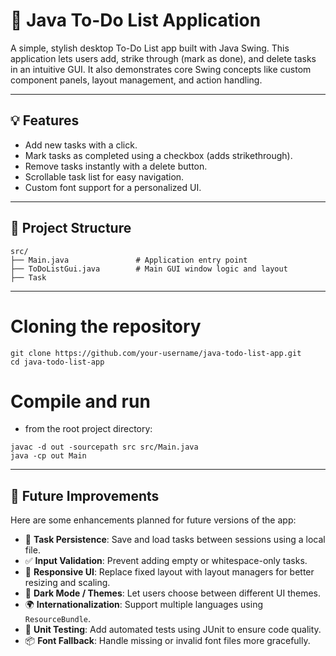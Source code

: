 # 📝 Java To-Do List Application

A simple, stylish desktop To-Do List app built with Java Swing. This application lets users add, strike through (mark as done), and delete tasks in an intuitive GUI. It also demonstrates core Swing concepts like custom component panels, layout management, and action handling.

---

## 💡 Features

- Add new tasks with a click.
- Mark tasks as completed using a checkbox (adds strikethrough).
- Remove tasks instantly with a delete button.
- Scrollable task list for easy navigation.
- Custom font support for a personalized UI.

---

## 📁 Project Structure

```plaintext
src/
├── Main.java               # Application entry point
├── ToDoListGui.java        # Main GUI window logic and layout
├── Task
```

---
# Cloning the repository
```commandline
git clone https://github.com/your-username/java-todo-list-app.git
cd java-todo-list-app
```

# Compile and run
- from the root project directory:
```commandline
javac -d out -sourcepath src src/Main.java
java -cp out Main
```

---

## 🔧 Future Improvements

Here are some enhancements planned for future versions of the app:

- 💾 **Task Persistence**: Save and load tasks between sessions using a local file.
- ✅ **Input Validation**: Prevent adding empty or whitespace-only tasks.
- 🎨 **Responsive UI**: Replace fixed layout with layout managers for better resizing and scaling.
- 🌙 **Dark Mode / Themes**: Let users choose between different UI themes.
- 🌍 **Internationalization**: Support multiple languages using `ResourceBundle`.
- 🧪 **Unit Testing**: Add automated tests using JUnit to ensure code quality.
- 📦 **Font Fallback**: Handle missing or invalid font files more gracefully.


